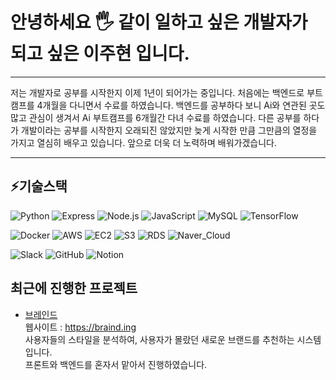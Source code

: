 
# 안녕하세요 🖐️ 같이 일하고 싶은 개발자가 되고 싶은 이주현 입니다.
---
저는 개발자로 공부를 시작한지 이제 1년이 되어가는 중입니다.
처음에는 백엔드로 부트캠프를 4개월을 다니면서 수료를 하였습니다.
백엔드를 공부하다 보니 Ai와 연관된 곳도 많고 관심이 생겨서 Ai 부트캠프를 6개월간 다녀 수료를 하였습니다.
다른 공부를 하다가 개발이라는 공부를 시작한지 오래되진 않았지만 늦게 시작한 만큼 그만큼의 열정을 가지고 열심히 배우고 있습니다.
앞으로 더욱 더 노력하며 배워가겠습니다.

---

## ⚡기술스택

![Python](https://img.shields.io/badge/Python-3776AB?style=flat-square&logo=python&logoColor=white)
![Express](https://img.shields.io/badge/Express-000000?style=flat-square&logo=express&logoColor=white)
![Node.js](https://img.shields.io/badge/Node.js-339933?style=flat-square&logo=nodedotjs&logoColor=white)
![JavaScript](https://img.shields.io/badge/JavaScript-F7DF1E?style=flat-square&logo=javascript&logoColor=black)
![MySQL](https://img.shields.io/badge/MySQL-4479A1?style=flat-square&logo=mysql&logoColor=white)
![TensorFlow](https://img.shields.io/badge/TensorFlow-FF6F00?style=flat-square&logo=tensorflow&logoColor=white)

![Docker](https://img.shields.io/badge/Docker-2496ED?style=flat-square&logo=docker&logoColor=white)
![AWS](https://img.shields.io/badge/Amazon_AWS-232F3E?style=flat-square&logo=amazonaws&logoColor=white)
![EC2](https://img.shields.io/badge/Amazon_EC2-FF9900?style=flat-square&logo=amazonec2&logoColor=white)
![S3](https://img.shields.io/badge/Amazon_S3-569A31?style=flat-square&logo=amazons3&logoColor=white)
![RDS](https://img.shields.io/badge/Amazon_RDS-527FFF?style=flat-square&logo=amazonrds&logoColor=white)
![Naver_Cloud](https://img.shields.io/badge/Naver_Cloud-03C75A?style=flat-square&logo=naver&logoColor=white)

![Slack](https://img.shields.io/badge/Slack-4A154B?style=flat-square&logo=slack&logoColor=white)
![GitHub](https://img.shields.io/badge/GitHub-181717?style=flat-square&logo=github&logoColor=white)
![Notion](https://img.shields.io/badge/Notion-000000?style=flat-square&logo=notion&logoColor=white)


## 최근에 진행한 프로젝트
- [브레인드](https://github.com/sioscorial/braind.ing) <br>
  웹사이트 : https://braind.ing<br>
  사용자들의 스타일을 분석하여, 사용자가 몰랐던 새로운 브랜드를 추천하는 시스템 입니다.<br>
  프론트와 백엔드를 혼자서 맡아서 진행하였습니다.

